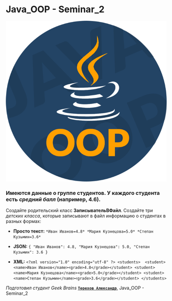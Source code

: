 # Java_OOP - Seminar_2

![pictures java for oop](https://raw.githubusercontent.com/Terekhov-A-S/Java_OOP_Seminar_1/main/Icon_Java_OOP_Advanced.png)


### Имеются данные о группе студентов. У каждого студента есть *средний балл* (например, 4.6).
Создайте родительский класс **ЗаписывательВФайл**. Создайте три *детских класса*, которые записывают в файл информацию о студентах в разных формах:

+ **Просто текст:** 
            ```
            *Иван Иванов=4.8*
            *Мария Кузнецова=5.0*
            *Степан Кузьмин=3.6*
            ```


+ **JSON:**
        ```
        {
        "Иван Иванов": 4.8,
        "Мария Кузнецова": 5.0,
        "Степан Кузьмин": 3.6
        }
        ```


+ **XML:**
        ```
        <?xml version="1.0" encoding="utf-8" ?>
        <students> 
        <student><name>Иван Иванов</name><grade>4.8</grade></student>
        <student><name>Мария Кузнецова</name><grade>5.0</grade></student>
        <student><name>Степан Кузьмин</name><grade>3.6</grade></student>
        </students>
        ```






*Подготовил студент Geek Brains* [**`Терехов Александр`**](https://gb.ru/users/7696463), Java_OOP - Seminar_2

